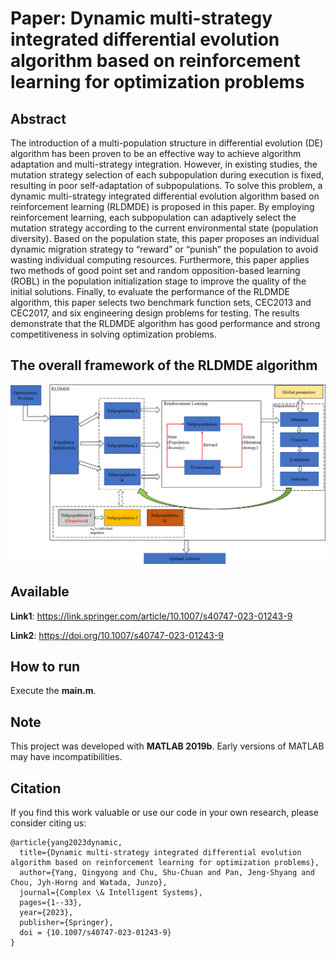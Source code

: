 # Paper: Dynamic multi-strategy integrated differential evolution algorithm based on reinforcement learning for optimization problems

## Abstract
The introduction of a multi-population structure in differential evolution (DE) algorithm has been proven to be an effective way to achieve algorithm adaptation and multi-strategy integration. However, in existing studies, the mutation strategy selection of each subpopulation during execution is fixed, resulting in poor self-adaptation of subpopulations. To solve this problem, a dynamic multi-strategy integrated differential evolution algorithm based on reinforcement learning (RLDMDE) is proposed in this paper. By employing reinforcement learning, each subpopulation can adaptively select the mutation strategy according to the current environmental state (population diversity). Based on the population state, this paper proposes an individual dynamic migration strategy to “reward” or “punish” the population to avoid wasting individual computing resources. Furthermore, this paper applies two methods of good point set and random opposition-based learning (ROBL) in the population initialization stage to improve the quality of the initial solutions. Finally, to evaluate the performance of the RLDMDE algorithm, this paper selects two benchmark function sets, CEC2013 and CEC2017, and six engineering design problems for testing. The results demonstrate that the RLDMDE algorithm has good performance and strong competitiveness in solving optimization problems.

## The overall framework of the RLDMDE algorithm
![Alt text](image.png)

## Available
**Link1**: https://link.springer.com/article/10.1007/s40747-023-01243-9

**Link2**: https://doi.org/10.1007/s40747-023-01243-9

## How to run
Execute the **main.m**.

## Note  
This project was developed with **MATLAB 2019b**. Early versions of MATLAB may have incompatibilities.

## Citation
If you find this work valuable or use our code in your own research, please consider citing us:
```
@article{yang2023dynamic,
  title={Dynamic multi-strategy integrated differential evolution algorithm based on reinforcement learning for optimization problems},
  author={Yang, Qingyong and Chu, Shu-Chuan and Pan, Jeng-Shyang and Chou, Jyh-Horng and Watada, Junzo},
  journal={Complex \& Intelligent Systems},
  pages={1--33},
  year={2023},
  publisher={Springer},
  doi = {10.1007/s40747-023-01243-9}
}
```
